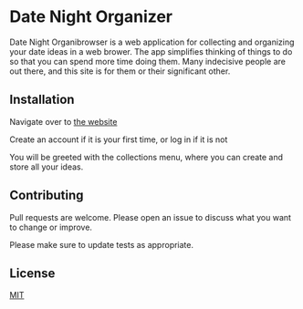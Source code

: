 # Date Night Organizer

Date Night Organibrowser is a web application for collecting and organizing your date ideas in a web brower.  The app simplifies thinking of things to do so that you can spend more time doing them.  Many indecisive people are out there, and this site is for them or their significant other.

## Installation

Navigate over to [the website](https://datenightorganizer.herokuapp.com/)

Create an account if it is your first time, or log in if it is not

You will be greeted with the collections menu, where you can create and store all your ideas.




## Contributing
Pull requests are welcome.  Please open an issue to discuss what you want to change or improve.

Please make sure to update tests as appropriate.

## License
[MIT](https://choosealicense.com/licenses/mit/)
